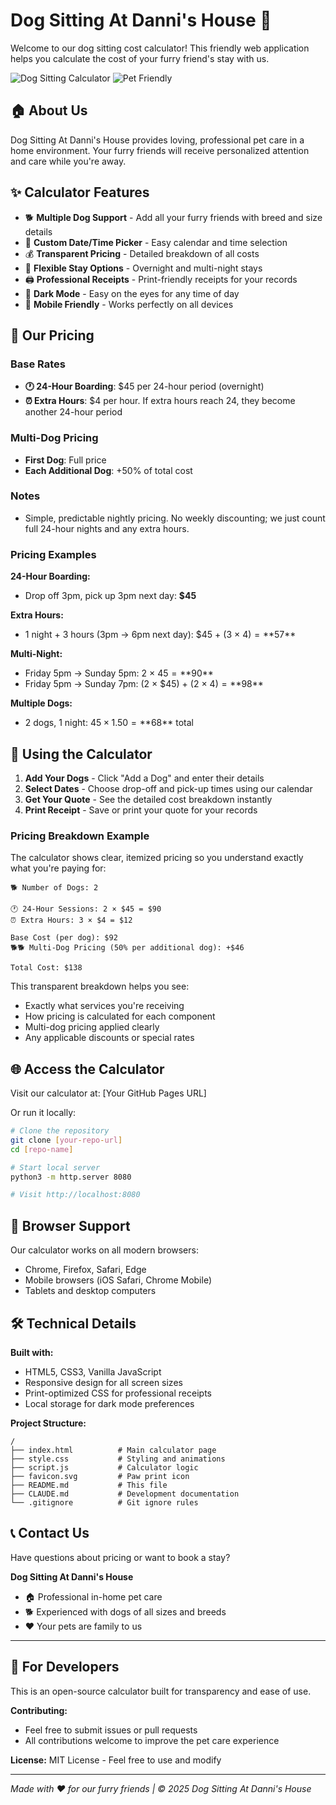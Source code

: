 # Dog Sitting At Danni's House 🐾

Welcome to our dog sitting cost calculator! This friendly web application helps you calculate the cost of your furry friend's stay with us.

![Dog Sitting Calculator](https://img.shields.io/badge/status-active-success.svg)
![Pet Friendly](https://img.shields.io/badge/pet-friendly-green.svg)

## 🏠 About Us

Dog Sitting At Danni's House provides loving, professional pet care in a home environment. Your furry friends will receive personalized attention and care while you're away.

## ✨ Calculator Features

- 🐕 **Multiple Dog Support** - Add all your furry friends with breed and size details
- 📅 **Custom Date/Time Picker** - Easy calendar and time selection
- 💰 **Transparent Pricing** - Detailed breakdown of all costs
- 🌙 **Flexible Stay Options** - Overnight and multi-night stays
- 🖨️ **Professional Receipts** - Print-friendly receipts for your records
- 🌙 **Dark Mode** - Easy on the eyes for any time of day
- 📱 **Mobile Friendly** - Works perfectly on all devices

## 💸 Our Pricing

### Base Rates
- **🕐 24-Hour Boarding**: $45 per 24-hour period (overnight)
- **⏰ Extra Hours**: $4 per hour. If extra hours reach 24, they become another 24-hour period

### Multi-Dog Pricing
- **First Dog**: Full price
- **Each Additional Dog**: +50% of total cost

### Notes
- Simple, predictable nightly pricing. No weekly discounting; we just count full 24-hour nights and any extra hours.

### Pricing Examples

**24-Hour Boarding:**
- Drop off 3pm, pick up 3pm next day: **$45**

**Extra Hours:**
- 1 night + 3 hours (3pm → 6pm next day): $45 + (3 × $4) = **$57**

**Multi-Night:**
- Friday 5pm → Sunday 5pm: 2 × $45 = **$90**
- Friday 5pm → Sunday 7pm: (2 × $45) + (2 × $4) = **$98**

**Multiple Dogs:**
- 2 dogs, 1 night: $45 × 1.50 = **$68** total

## 🚀 Using the Calculator

1. **Add Your Dogs** - Click "Add a Dog" and enter their details
2. **Select Dates** - Choose drop-off and pick-up times using our calendar
3. **Get Your Quote** - See the detailed cost breakdown instantly
4. **Print Receipt** - Save or print your quote for your records

### Pricing Breakdown Example

The calculator shows clear, itemized pricing so you understand exactly what you're paying for:

```
🐕 Number of Dogs: 2

🕐 24-Hour Sessions: 2 × $45 = $90
⏰ Extra Hours: 3 × $4 = $12

Base Cost (per dog): $92
🐕🐕 Multi-Dog Pricing (50% per additional dog): +$46

Total Cost: $138
```

This transparent breakdown helps you see:
- Exactly what services you're receiving
- How pricing is calculated for each component  
- Multi-dog pricing applied clearly
- Any applicable discounts or special rates

## 🌐 Access the Calculator

Visit our calculator at: [Your GitHub Pages URL]

Or run it locally:
```bash
# Clone the repository
git clone [your-repo-url]
cd [repo-name]

# Start local server
python3 -m http.server 8080

# Visit http://localhost:8080
```

## 📱 Browser Support

Our calculator works on all modern browsers:
- Chrome, Firefox, Safari, Edge
- Mobile browsers (iOS Safari, Chrome Mobile)
- Tablets and desktop computers

## 🛠️ Technical Details

**Built with:**
- HTML5, CSS3, Vanilla JavaScript
- Responsive design for all screen sizes
- Print-optimized CSS for professional receipts
- Local storage for dark mode preferences

**Project Structure:**
```
/
├── index.html          # Main calculator page
├── style.css           # Styling and animations
├── script.js           # Calculator logic
├── favicon.svg         # Paw print icon
├── README.md           # This file
├── CLAUDE.md           # Development documentation
└── .gitignore          # Git ignore rules
```

## 📞 Contact Us

Have questions about pricing or want to book a stay? 

**Dog Sitting At Danni's House**
- 🏠 Professional in-home pet care
- 🐕 Experienced with dogs of all sizes and breeds
- ❤️ Your pets are family to us

---

## 🔧 For Developers

This is an open-source calculator built for transparency and ease of use. 

**Contributing:**
- Feel free to submit issues or pull requests
- All contributions welcome to improve the pet care experience

**License:** MIT License - Feel free to use and modify

---

*Made with ❤️ for our furry friends | © 2025 Dog Sitting At Danni's House*
